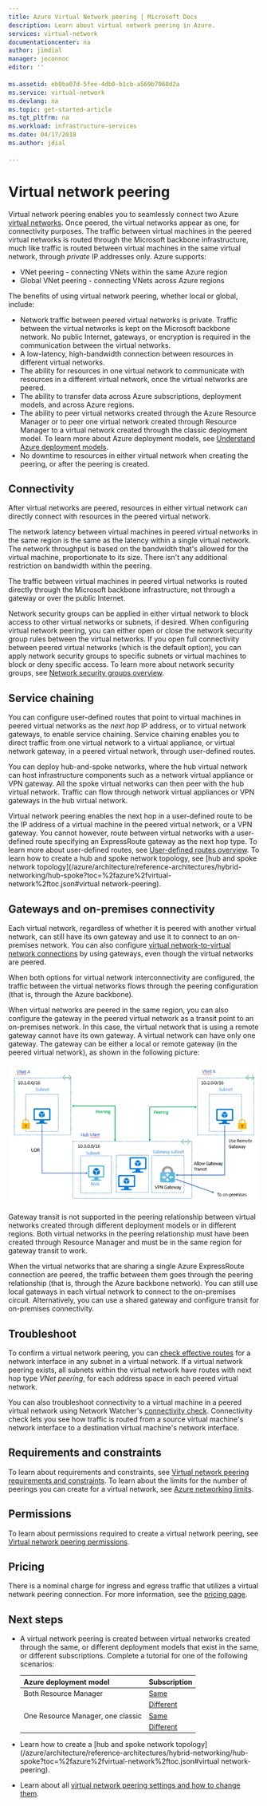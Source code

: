 ```yaml
---
title: Azure Virtual Network peering | Microsoft Docs
description: Learn about virtual network peering in Azure.
services: virtual-network
documentationcenter: na
author: jimdial
manager: jeconnoc
editor: ''

ms.assetid: eb0ba07d-5fee-4db0-b1cb-a569b7060d2a
ms.service: virtual-network
ms.devlang: na
ms.topic: get-started-article
ms.tgt_pltfrm: na
ms.workload: infrastructure-services
ms.date: 04/17/2018
ms.author: jdial

---
```

# Virtual network peering

Virtual network peering enables you to seamlessly connect two Azure [virtual networks](virtual-networks-overview.md). Once peered, the virtual networks appear as one, for connectivity purposes. The traffic between virtual machines in the peered virtual networks is routed through the Microsoft backbone infrastructure, much like traffic is routed between virtual machines in the same virtual network, through *private* IP addresses only. Azure supports:
* VNet peering - connecting VNets within the same Azure region
* Global VNet peering - connecting VNets across Azure regions

The benefits of using virtual network peering, whether local or global, include:

* Network traffic between peered virtual networks is private. Traffic between the virtual networks is kept on the Microsoft backbone network. No public Internet, gateways, or encryption is required in the communication between the virtual networks.
* A low-latency, high-bandwidth connection between resources in different virtual networks.
* The ability for resources in one virtual network to communicate with resources in a different virtual network, once the virtual networks are peered.
* The ability to transfer data across Azure subscriptions, deployment models, and across Azure regions.
* The ability to peer virtual networks created through the Azure Resource Manager or to peer one virtual network created through Resource Manager to a virtual network created through the classic deployment model. To learn more about Azure deployment models, see [Understand Azure deployment models](../azure-resource-manager/resource-manager-deployment-model.md?toc=%2fazure%2fvirtual-network%2ftoc.json).
* No downtime to resources in either virtual network when creating the peering, or after the peering is created.

## Connectivity

After virtual networks are peered, resources in either virtual network can directly connect with resources in the peered virtual network.

The network latency between virtual machines in peered virtual networks in the same region is the same as the latency within a single virtual network. The network throughput is based on the bandwidth that's allowed for the virtual machine, proportionate to its size. There isn't any additional restriction on bandwidth within the peering.

The traffic between virtual machines in peered virtual networks is routed directly through the Microsoft backbone infrastructure, not through a gateway or over the public Internet.

Network security groups can be applied in either virtual network to block access to other virtual networks or subnets, if desired.
When configuring virtual network peering, you can either open or close the network security group rules between the virtual networks. If you open full connectivity between peered virtual networks (which is the default option), you can apply network security groups to specific subnets or virtual machines to block or deny specific access. To learn more about network security groups, see [Network security groups overview](virtual-networks-nsg.md).

## Service chaining

You can configure user-defined routes that point to virtual machines in peered virtual networks as the *next hop* IP address, or to virtual network gateways, to enable service chaining. Service chaining enables you to direct traffic from one virtual network to a virtual appliance, or virtual network gateway, in a peered virtual network, through user-defined routes.

You can deploy hub-and-spoke networks, where the hub virtual network can host infrastructure components such as a network virtual appliance or VPN gateway. All the spoke virtual networks can then peer with the hub virtual network. Traffic can flow through network virtual appliances or VPN gateways in the hub virtual network. 

Virtual network peering enables the next hop in a user-defined route to be the IP address of a virtual machine in the peered virtual network, or a VPN gateway. You cannot however, route between virtual networks with a user-defined route specifying an ExpressRoute gateway as the next hop type. To learn more about user-defined routes, see [User-defined routes overview](virtual-networks-udr-overview.md#user-defined). To learn how to create a hub and spoke network topology, see [hub and spoke network topology](/azure/architecture/reference-architectures/hybrid-networking/hub-spoke?toc=%2fazure%2fvirtual-network%2ftoc.json#virtual network-peering).

## Gateways and on-premises connectivity

Each virtual network, regardless of whether it is peered with another virtual network, can still have its own gateway and use it to connect to an on-premises network. You can also configure [virtual network-to-virtual network connections](../vpn-gateway/vpn-gateway-vnet-vnet-rm-ps.md?toc=%2fazure%2fvirtual-network%2ftoc.json) by using gateways, even though the virtual networks are peered.

When both options for virtual network interconnectivity are configured, the traffic between the virtual networks flows through the peering configuration (that is, through the Azure backbone).

When virtual networks are peered in the same region, you can also configure the gateway in the peered virtual network as a transit point to an on-premises network. In this case, the virtual network that is using a remote gateway cannot have its own gateway. A virtual network can have only one gateway. The gateway can be either a local or remote gateway (in the peered virtual network), as shown in the following picture:

![virtual network peering transit](./media/virtual-networks-peering-overview/figure04.png)

Gateway transit is not supported in the peering relationship between virtual networks created through different deployment models or in different regions. Both virtual networks in the peering relationship must have been created through Resource Manager and must be in the same region for gateway transit to work.

When the virtual networks that are sharing a single Azure ExpressRoute connection are peered, the traffic between them goes through the peering relationship (that is, through the Azure backbone network). You can still use local gateways in each virtual network to connect to the on-premises circuit. Alternatively, you can use a shared gateway and configure transit for on-premises connectivity.

## Troubleshoot

To confirm a virtual network peering, you can [check effective routes](virtual-network-routes-troubleshoot-portal.md) for a network interface in any subnet in a virtual network. If a virtual network peering exists, all subnets within the virtual network have routes with next hop type *VNet peering*, for each address space in each peered virtual network.

You can also troubleshoot connectivity to a virtual machine in a peered virtual network using Network Watcher's [connectivity check](../network-watcher/network-watcher-connectivity-portal.md?toc=%2fazure%2fvirtual-network%2ftoc.json). Connectivity check lets you see how traffic is routed from a source virtual machine's network interface to a destination virtual machine's network interface.

## Requirements and constraints

To learn about requirements and constraints, see [Virtual network peering requirements and constraints](virtual-network-manage-peering.md#requirements-and-constraints). To learn about the limits for the number of peerings you can create for a virtual network, see [Azure networking limits](../azure-subscription-service-limits.md?toc=%2fazure%2fvirtual-network%2ftoc.json#azure-resource-manager-virtual-networking-limits). 

## Permissions

To learn about permissions required to create a virtual network peering, see [Virtual network peering permissions](virtual-network-manage-peering.md#permissions).

## Pricing

There is a nominal charge for ingress and egress traffic that utilizes a virtual network peering connection. For more information, see the [pricing page](https://azure.microsoft.com/pricing/details/virtual-network).

## Next steps

* A virtual network peering is created between virtual networks created through the same, or different deployment models that exist in the same, or different subscriptions. Complete a tutorial for one of the following scenarios:

    |Azure deployment model             | Subscription  |
    |---------                          |---------|
    |Both Resource Manager              |[Same](tutorial-connect-virtual-networks-portal.md)|
    |                                   |[Different](create-peering-different-subscriptions.md)|
    |One Resource Manager, one classic  |[Same](create-peering-different-deployment-models.md)|
    |                                   |[Different](create-peering-different-deployment-models-subscriptions.md)|

* Learn how to create a [hub and spoke network topology](/azure/architecture/reference-architectures/hybrid-networking/hub-spoke?toc=%2fazure%2fvirtual-network%2ftoc.json#virtual network-peering).
* Learn about all [virtual network peering settings and how to change them](virtual-network-manage-peering.md).
